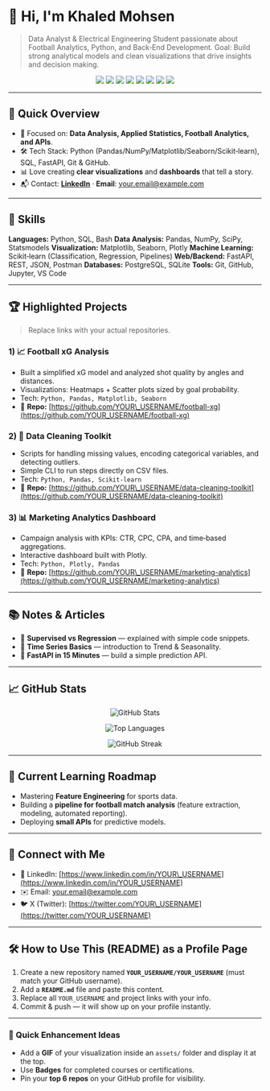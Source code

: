 # 👋 Hi, I'm **Khaled Mohsen**

> Data Analyst & Electrical Engineering Student passionate about Football Analytics, Python, and Back‑End Development.
> Goal: Build strong analytical models and clean visualizations that drive insights and decision making.

<p align="center">
  <img src="https://img.shields.io/badge/Python-3776AB?logo=python&logoColor=white" />
  <img src="https://img.shields.io/badge/Pandas-150458?logo=pandas&logoColor=white" />
  <img src="https://img.shields.io/badge/Numpy-013243?logo=numpy&logoColor=white" />
  <img src="https://img.shields.io/badge/Matplotlib-11557c?logo=plotly&logoColor=white" />
  <img src="https://img.shields.io/badge/Seaborn-4A90E2?logo=python&logoColor=white" />
  <img src="https://img.shields.io/badge/Scikit--learn-F7931E?logo=scikitlearn&logoColor=white" />
  <img src="https://img.shields.io/badge/SQL-336791?logo=postgresql&logoColor=white" />
  <img src="https://img.shields.io/badge/FastAPI-009688?logo=fastapi&logoColor=white" />
</p>

---

## 🚀 Quick Overview

* 🎯 Focused on: **Data Analysis, Applied Statistics, Football Analytics, and APIs**.
* 🛠️ Tech Stack: Python (Pandas/NumPy/Matplotlib/Seaborn/Scikit‑learn), SQL, FastAPI, Git & GitHub.
* 📊 Love creating **clear visualizations** and **dashboards** that tell a story.
* 📬 Contact: **[LinkedIn](https://www.linkedin.com/)** · **Email**: [your.email@example.com](mailto:your.email@example.com)

---

## 🧰 Skills

**Languages:** Python, SQL, Bash
**Data Analysis:** Pandas, NumPy, SciPy, Statsmodels
**Visualization:** Matplotlib, Seaborn, Plotly
**Machine Learning:** Scikit‑learn (Classification, Regression, Pipelines)
**Web/Backend:** FastAPI, REST, JSON, Postman
**Databases:** PostgreSQL, SQLite
**Tools:** Git, GitHub, Jupyter, VS Code

---

## 🏆 Highlighted Projects

> Replace links with your actual repositories.

### 1) 📈 **Football xG Analysis**

* Built a simplified xG model and analyzed shot quality by angles and distances.
* Visualizations: Heatmaps + Scatter plots sized by goal probability.
* Tech: `Python, Pandas, Matplotlib, Seaborn`
* 🔗 **Repo:** [https://github.com/YOUR\_USERNAME/football-xg](https://github.com/YOUR_USERNAME/football-xg)

### 2) 🧹 **Data Cleaning Toolkit**

* Scripts for handling missing values, encoding categorical variables, and detecting outliers.
* Simple CLI to run steps directly on CSV files.
* Tech: `Python, Pandas, Scikit‑learn`
* 🔗 **Repo:** [https://github.com/YOUR\_USERNAME/data-cleaning-toolkit](https://github.com/YOUR_USERNAME/data-cleaning-toolkit)

### 3) 📊 **Marketing Analytics Dashboard**

* Campaign analysis with KPIs: CTR, CPC, CPA, and time‑based aggregations.
* Interactive dashboard built with Plotly.
* Tech: `Python, Plotly, Pandas`
* 🔗 **Repo:** [https://github.com/YOUR\_USERNAME/marketing-analytics](https://github.com/YOUR_USERNAME/marketing-analytics)

---

## 📚 Notes & Articles

* 📄 **Supervised vs Regression** — explained with simple code snippets.
* 🧠 **Time Series Basics** — introduction to Trend & Seasonality.
* 🔌 **FastAPI in 15 Minutes** — build a simple prediction API.

---

## 📈 GitHub Stats

<p align="center">
  <img src="https://github-readme-stats.vercel.app/api?username=YOUR_USERNAME&show_icons=true&include_all_commits=true" alt="GitHub Stats" />
</p>
<p align="center">
  <img src="https://github-readme-stats.vercel.app/api/top-langs/?username=YOUR_USERNAME&layout=compact" alt="Top Languages" />
</p>
<p align="center">
  <img src="https://streak-stats.demolab.com?user=YOUR_USERNAME" alt="GitHub Streak" />
</p>

---

## 🧭 Current Learning Roadmap

* Mastering **Feature Engineering** for sports data.
* Building a **pipeline for football match analysis** (feature extraction, modeling, automated reporting).
* Deploying **small APIs** for predictive models.

---

## 🤝 Connect with Me

* 💼 LinkedIn: [https://www.linkedin.com/in/YOUR\_USERNAME](https://www.linkedin.com/in/YOUR_USERNAME)
* ✉️ Email: [your.email@example.com](mailto:your.email@example.com)
* 🐦 X (Twitter): [https://twitter.com/YOUR\_USERNAME](https://twitter.com/YOUR_USERNAME)

---

## 🛠️ How to Use This (README) as a Profile Page

1. Create a new repository named **`YOUR_USERNAME/YOUR_USERNAME`** (must match your GitHub username).
2. Add a **`README.md`** file and paste this content.
3. Replace all `YOUR_USERNAME` and project links with your info.
4. Commit & push — it will show up on your profile instantly.

---

### 🎨 Quick Enhancement Ideas

* Add a **GIF** of your visualization inside an `assets/` folder and display it at the top.
* Use **Badges** for completed courses or certifications.
* Pin your **top 6 repos** on your GitHub profile for visibility.
